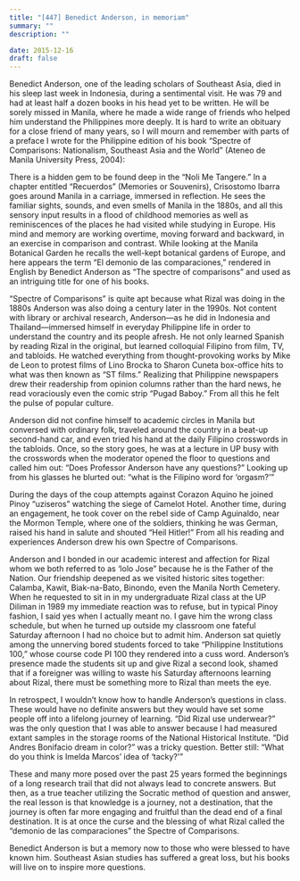 ```yaml
---
title: "[447] Benedict Anderson, in memoriam"
summary: ""
description: ""

date: 2015-12-16
draft: false
---
```


Benedict Anderson, one of the leading scholars of Southeast Asia, died in his sleep last week in Indonesia, during a sentimental visit. He was 79 and had at least half a dozen books in his head yet to be written. He will be sorely missed in Manila, where he made a wide range of friends who helped him understand the Philippines more deeply. It is hard to write an obituary for a close friend of many years, so I will mourn and remember with parts of a preface I wrote for the Philippine edition of his book “Spectre of Comparisons: Nationalism, Southeast Asia and the World” (Ateneo de Manila University Press, 2004):

There is a hidden gem to be found deep in the “Noli Me Tangere.” In a chapter entitled “Recuerdos” (Memories or Souvenirs), Crisostomo Ibarra goes around Manila in a carriage, immersed in reflection. He sees the familiar sights, sounds, and even smells of Manila in the 1880s, and all this sensory input results in a flood of childhood memories as well as reminiscences of the places he had visited while studying in Europe. His mind and memory are working overtime, moving forward and backward, in an exercise in comparison and contrast. While looking at the Manila Botanical Garden he recalls the well-kept botanical gardens of Europe, and here appears the term “El demonio de las comparaciones,” rendered in English by Benedict Anderson as “The spectre of comparisons” and used as an intriguing title for one of his books.

“Spectre of Comparisons” is quite apt because what Rizal was doing in the 1880s Anderson was also doing a century later in the 1990s. Not content with library or archival research, Anderson—as he did in Indonesia and Thailand—immersed himself in everyday Philippine life in order to understand the country and its people afresh. He not only learned Spanish by reading Rizal in the original, but learned colloquial Filipino from film, TV, and tabloids. He watched everything from thought-provoking works by Mike de Leon to protest films of Lino Brocka to Sharon Cuneta box-office hits to what was then known as “ST films.” Realizing that Philippine newspapers drew their readership from opinion columns rather than the hard news, he read voraciously even the comic strip “Pugad Baboy.” From all this he felt the pulse of popular culture.

Anderson did not confine himself to academic circles in Manila but conversed with ordinary folk, traveled around the country in a beat-up second-hand car, and even tried his hand at the daily Filipino crosswords in the tabloids. Once, so the story goes, he was at a lecture in UP busy with the crosswords when the moderator opened the floor to questions and called him out: “Does Professor Anderson have any questions?” Looking up from his glasses he blurted out: “what is the Filipino word for ‘orgasm?’”

During the days of the coup attempts against Corazon Aquino he joined Pinoy “uziseros” watching the siege of Camelot Hotel. Another time, during an engagement, he took cover on the rebel side of Camp Aguinaldo, near the Mormon Temple, where one of the soldiers, thinking he was German, raised his hand in salute and shouted “Heil Hitler!” From all his reading and experiences Anderson drew his own Spectre of Comparisons.

Anderson and I bonded in our academic interest and affection for Rizal whom we both referred to as ‘lolo Jose” because he is the Father of the Nation. Our friendship deepened as we visited historic sites together: Calamba, Kawit, Biak-na-Bato, Binondo, even the Manila North Cemetery. When he requested to sit in in my undergraduate Rizal class at the UP Diliman in 1989 my immediate reaction was to refuse, but in typical Pinoy fashion, I said yes when I actually meant no. I gave him the wrong class schedule, but when he turned up outside my classroom one fateful Saturday afternoon I had no choice but to admit him. Anderson sat quietly among the unnerving bored students forced to take “Philippine Institutions 100,” whose course code PI 100 they rendered into a cuss word. Anderson’s presence made the students sit up and give Rizal a second look, shamed that if a foreigner was willing to waste his Saturday afternoons learning about Rizal, there must be something more to Rizal than meets the eye.

In retrospect, I wouldn’t know how to handle Anderson’s questions in class. These would have no definite answers but they would have set some people off into a lifelong journey of learning. “Did Rizal use underwear?” was the only question that I was able to answer because I had measured extant samples in the storage rooms of the National Historical Institute. “Did Andres Bonifacio dream in color?” was a tricky question. Better still: “What do you think is Imelda Marcos’ idea of ‘tacky?’”

These and many more posed over the past 25 years formed the beginnings of a long research trail that did not always lead to concrete answers. But then, as a true teacher utilizing the Socratic method of question and answer, the real lesson is that knowledge is a journey, not a destination, that the journey is often far more engaging and fruitful than the dead end of a final destination. It is at once the curse and the blessing of what Rizal called the “demonio de las comparaciones” the Spectre of Comparisons.

Benedict Anderson is but a memory now to those who were blessed to have known him. Southeast Asian studies has suffered a great loss, but his books will live on to inspire more questions.
